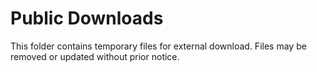 # Public Downloads
This folder contains temporary files for external download. Files may be removed or updated without prior notice.
